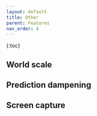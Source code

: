 ```yaml
---
layout: default
title: Other
parent: Features
nav_order: 4
---
```


{:toc}

## World scale

## Prediction dampening

## Screen capture
